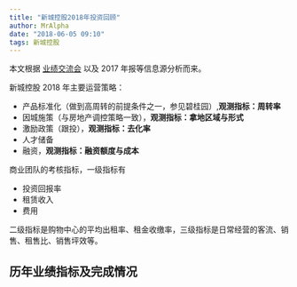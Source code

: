 ```yaml
---
title: "新城控股2018年投资回顾"
author: MrAlpha
date: "2018-06-05 09:10"
tags: 新城控股
---
```


本文根据 [业绩交流会](https://xueqiu.com/1620499848/103388345) 以及 2017 年报等信息源分析而来。

新城控股 2018 年主要运营策略：

- 产品标准化（做到高周转的前提条件之一，参见碧桂园）,**观测指标：周转率**
- 因城施策（与房地产调控策略一致），**观测指标：拿地区域与形式**
- 激励政策（跟投），**观测指标：去化率**
- 人才储备
- 融资，**观测指标：融资额度与成本**

商业团队的考核指标，一级指标有

- 投资回报率
- 租赁收入
- 费用

二级指标是购物中心的平均出租率、租金收缴率，三级指标是日常经营的客流、销售、租售比、销售坪效等。

## 历年业绩指标及完成情况

